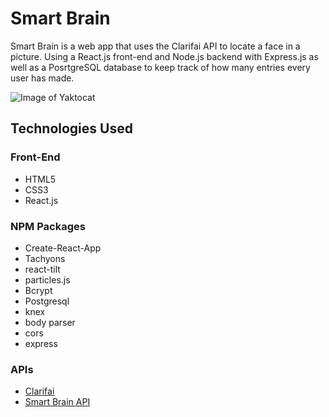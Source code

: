 # Smart Brain

Smart Brain is a web app that uses the Clarifai API to locate a face in a picture. Using a React.js front-end and Node.js backend with Express.js as well as a PosrtgreSQL database to keep track of how many entries every user has made.

![Image of Yaktocat](https://i.imgur.com/5kfvTeG.png)

## Technologies Used

### Front-End
- HTML5
- CSS3
 - React.js

### NPM Packages
- Create-React-App
- Tachyons
- react-tilt
- particles.js
- Bcrypt
- Postgresql
- knex
- body parser
- cors
- express

### APIs
- [Clarifai](https://www.clarifai.com/)
- [Smart Brain API](https://github.com/alexkasongo/SmartBrain-API-master)
